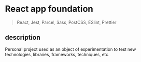 # React app foundation

> React, Jest, Parcel, Sass, PostCSS, ESlint, Prettier

## description

Personal project used as an object of experimentation to test new technologies, libraries, frameworks, techniques, etc.
